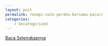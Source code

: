 ```yaml
---
layout: post
permalink: /mimpi-naik-perahu-bersama-pacar/
categories:
    - Uncategorized
---
```


[Baca Selengkapnya](/10)